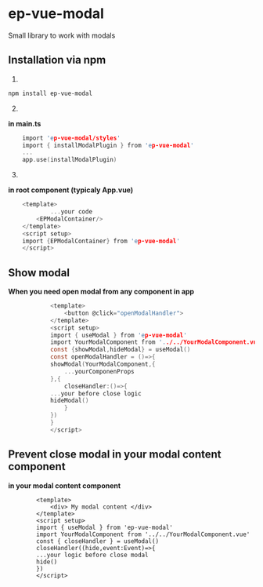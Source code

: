 # ep-vue-modal
Small library to work with modals

## Installation via npm

1. 
```sh
npm install ep-vue-modal
```

2. 
__in main.ts__ 
```c
    import 'ep-vue-modal/styles'
    import { installModalPlugin } from 'ep-vue-modal'
    ...
    app.use(installModalPlugin)
```
3. 
__in root component (typicaly App.vue)__
```c
    <template>
            ...your code
        <EPModalContainer/>
    </template>
    <script setup>
    import {EPModalContainer} from 'ep-vue-modal'
    </script>
```

## Show modal
__When you need open modal from any component in app__
```c
            <template>
                <button @click="openModalHandler">
            </template>
            <script setup>
            import { useModal } from 'ep-vue-modal'
            import YourModalComponent from '../../YourModalComponent.vue'
            const {showModal,hideModal} = useModal()
            const openModalHandler = ()=>{
            showModal(YourModalComponent,{
                ...yourComponenProps
            },{
                closeHandler:()=>{
            ...your before close logic
            hideModal()
                }
            })
            }
            </script>
```

## Prevent close modal in your modal content component
__in your modal content component__
```
        <template>
            <div> My modal content </div>
        </template>
        <script setup>
        import { useModal } from 'ep-vue-modal'
        import YourModalComponent from '../../YourModalComponent.vue'
        const { closeHandler } = useModal()
        closeHandler((hide,event:Event)=>{
        ...your logic before close modal
        hide()
        })
        </script>
```
